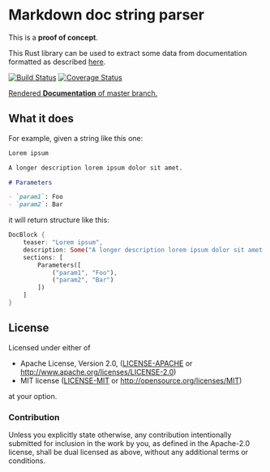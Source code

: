 # Markdown doc string parser

This is a **proof of concept**.

This Rust library can be used to extract some data from documentation formatted as described [here](https://scribbles.pascalhertleif.de/machine-readable-inline-markdown-code-cocumentation.html).

[![Build Status](https://travis-ci.org/killercup/rust-docstrings.svg?branch=master)](https://travis-ci.org/killercup/rust-docstrings)
[![Coverage Status](https://coveralls.io/repos/github/killercup/rust-docstrings/badge.svg?branch=master)](https://coveralls.io/github/killercup/rust-docstrings?branch=master)

[Rendered **Documentation** of master branch.](https://killercup.github.io/rust-docstrings/)

## What it does

For example, given a string like this one:

```markdown
Lorem ipsum

A longer description lorem ipsum dolor sit amet.

# Parameters

- `param1`: Foo
- `param2`: Bar
```

it will return structure like this:

```rust
DocBlock {
    teaser: "Lorem ipsum",
    description: Some("A longer description lorem ipsum dolor sit amet."),
    sections: [
        Parameters([
            ("param1", "Foo"),
            ("param2", "Bar")
        ])
    ]
}
```

## License

Licensed under either of

- Apache License, Version 2.0, ([LICENSE-APACHE](LICENSE-APACHE) or <http://www.apache.org/licenses/LICENSE-2.0>)
- MIT license ([LICENSE-MIT](LICENSE-MIT) or <http://opensource.org/licenses/MIT>)

at your option.

### Contribution

Unless you explicitly state otherwise, any contribution intentionally
submitted for inclusion in the work by you, as defined in the Apache-2.0
license, shall be dual licensed as above, without any additional terms or
conditions.
